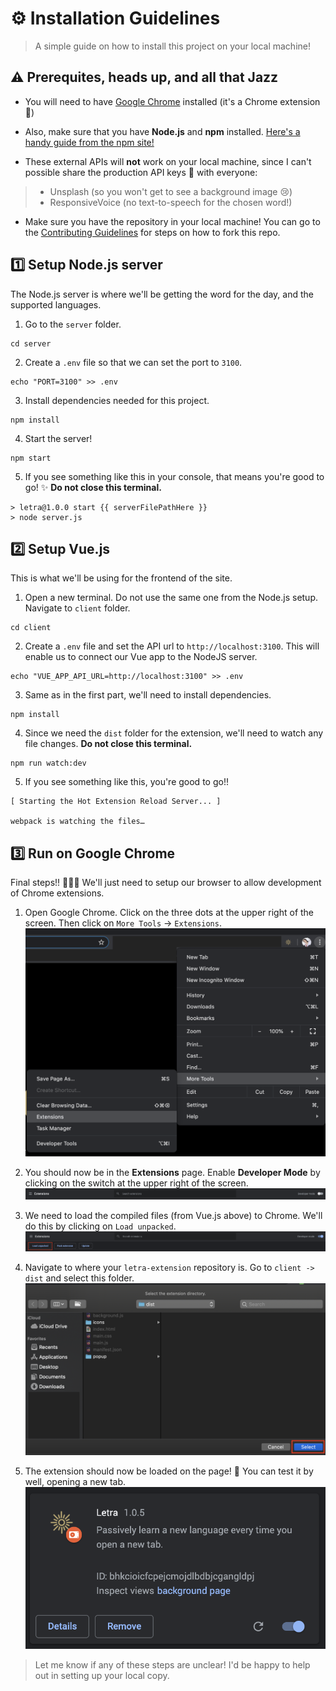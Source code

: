 # ⚙️ Installation Guidelines

> A simple guide on how to install this project on your local machine!

## ⚠️ Prerequites, heads up, and all that Jazz
- You will need to have [Google Chrome](https://google.com/chrome/) installed (it's a Chrome extension 🤣)

- Also, make sure that you have **Node.js** and **npm** installed. [Here's a handy guide from the npm site!](https://www.npmjs.com/get-npm)

- These external APIs will **not** work on your local machine, since I can't possible share the production API keys 🔑 with everyone:
> - Unsplash (so you won't get to see a background image 😢)
> - ResponsiveVoice (no text-to-speech for the chosen word!)

- Make sure you have the repository in your local machine! You can go to the [Contributing Guidelines](https://github.com/jayehernandez/letra-extension/blob/improved-docs/docs/how_to_contribute.md) for steps on how to fork this repo.

## 1️⃣ Setup Node.js server

The Node.js server is where we'll be getting the word for the day, and the supported languages.

1. Go to the `server` folder.
```
cd server
```

2. Create a `.env` file so that we can set the port to `3100`.
```
echo "PORT=3100" >> .env
```

3. Install dependencies needed for this project.
```
npm install
```

4. Start the server!
```
npm start
```

5. If you see something like this in your console, that means you're good to go! ✨ **Do not close this terminal.**
```
> letra@1.0.0 start {{ serverFilePathHere }}
> node server.js
```

## 2️⃣ Setup Vue.js

This is what we'll be using for the frontend of the site.

1. Open a new terminal. Do not use the same one from the Node.js setup. Navigate to `client` folder.
```
cd client
```

2. Create a `.env` file and set the API url to `http://localhost:3100`. This will enable us to connect our Vue app to the NodeJS server.
```
echo "VUE_APP_API_URL=http://localhost:3100" >> .env
```

3. Same as in the first part, we'll need to install dependencies.
```
npm install
```

4. Since we need the `dist` folder for the extension, we'll need to watch any file changes. **Do not close this terminal.**
```
npm run watch:dev
```

5. If you see something like this, you're good to go!!
```
[ Starting the Hot Extension Reload Server... ]

webpack is watching the files…
```

## 3️⃣ Run on Google Chrome

Final steps!! 🏃🏽‍♂️ We'll just need to setup our browser to allow development of Chrome extensions.

1. Open Google Chrome. Click on the three dots at the upper right of the screen. Then click on `More Tools` -> `Extensions`.
![Go To Extensions](screenshots/go_to_extensions.png)

2. You should now be in the **Extensions** page. Enable **Developer Mode** by clicking on the switch at the upper right of the screen.
![Developer Mode Off](screenshots/developer_mode_off.png)

3. We need to load the compiled files (from Vue.js above) to Chrome. We'll do this by clicking on `Load unpacked`.
![Load Unpacked](screenshots/load_unpacked.png)

4. Navigate to where your `letra-extension` repository is. Go to `client -> dist` and select this folder.
![Select Dist](screenshots/select_dist.png)

5. The extension should now be loaded on the page! 🎉 You can test it by well, opening a new tab.
![Extension Shown](screenshots/extension_shown.png)

> Let me know if any of these steps are unclear! I'd be happy to help out in setting up your local copy.
